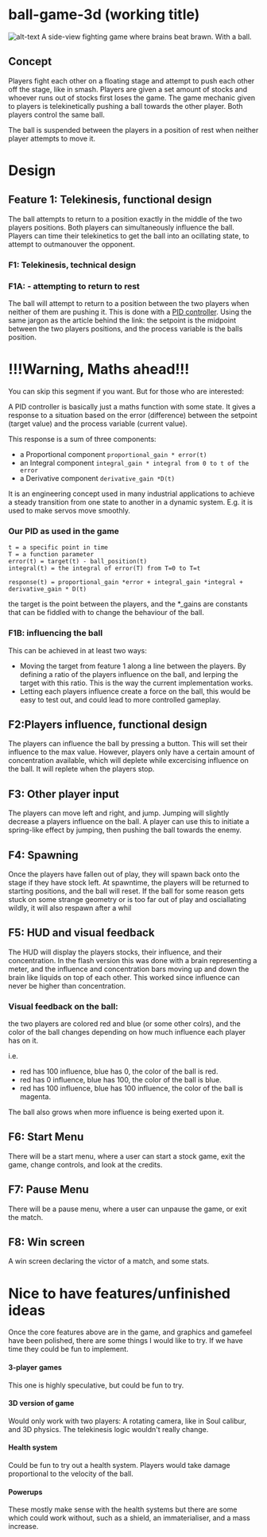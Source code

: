 # ball-game-3d (working title)

[character-concept]: https://i.imgur.com/pEul0Om.png "Character concept"

![alt-text][character-concept]
A side-view fighting game where brains beat brawn. With a ball.

## Concept

Players fight each other on a floating stage and attempt to push each other off the stage, like in smash. Players are given a set amount of stocks and whoever runs out of stocks first loses the game.
The game mechanic given to players is telekinetically pushing a ball towards the other player. Both players control the same ball.

The ball is suspended between the players in a position of rest when neither player attempts to move it. 

# Design

## Feature 1: Telekinesis, functional design
The ball attempts to return to a position exactly in the middle of the two players positions. Both players can simultaneously influence the ball. Players can time their telekinetics to get the ball into an ocillating state, to attempt to outmanouver the opponent.

### F1: Telekinesis, technical design
### F1A: - attempting to return to rest
The ball will attempt to return to a position  between the two players when neither of them are pushing it. This is done with a [PID controller](https://en.wikipedia.org/wiki/PID_controller). Using the same jargon as the article behind the link: the setpoint is the midpoint between the two players positions, and the process variable is the balls position.

# !!!Warning, Maths ahead!!!

You can skip this segment if you want. But for those who are interested:

A PID controller is basically just a maths function with some state. It gives a response to a situation based on the error (difference) between the setpoint (target value) and the process variable (current value).

This response is a sum of three components: 
 - a Proportional component `proportional_gain * error(t)` 
 - an Integral component    `integral_gain * integral from 0 to t of the error`
 - a Derivative component   `derivative_gain *D(t)`

It is an engineering concept used in many industrial applications to achieve a steady transition from one state to another in a dynamic system. E.g. it is used to make servos move smoothly.

### Our PID as used in the game
```
t = a specific point in time
T = a function parameter
error(t) = target(t) - ball_position(t)
integral(t) = the integral of error(T) from T=0 to T=t

response(t) = proportional_gain *error + integral_gain *integral + derivative_gain * D(t)
```
the target is the point between the players, and the *_gains are constants that can be fiddled with to change the behaviour of the ball.


### F1B: influencing the ball
This can be achieved in at least two ways:
 - Moving the target from feature 1 along a line between the players. By defining a ratio of the players influence on the ball, and lerping the target with this ratio. This is the way the current implementation works.
  - Letting each players influence create a force on the ball, this would be easy to test out, and could lead to more controlled gameplay.
  
## F2:Players influence, functional design
The players can influence the ball by pressing a button. This will set their influence to the max value. However, players only have a certain amount of concentration available, which will deplete while excercising influence on the ball. It will replete when the players stop. 

## F3: Other player input
The players can move left and right, and jump. Jumping will slightly decrease a players influence on the ball. A player can use this to initiate a spring-like effect by jumping, then pushing the ball towards the enemy.

## F4: Spawning
Once the players have fallen out of play, they will spawn back onto the stage if they have stock left.
At spawntime, the players will be returned to starting positions, and the ball will reset.
If the ball for some reason gets stuck on some strange geometry or is too far out of play and osciallating wildly, it will also respawn after a whil

## F5: HUD and visual feedback
The HUD will display the players stocks, their influence, and their concentration. In the flash version this was done with a brain representing a meter, and the influence and concentration bars moving up and down the brain like liquids on top of each other. This worked since influence can never be higher than concentration. 

### Visual feedback on the ball:

the two players are colored red and blue (or some other colrs), and the color of the ball changes depending on how much influence each player has on it.

i.e.
 - red has 100 influence, blue has 0, the color of the ball is red.
 - red has 0 influence, blue has 100, the color of the ball is blue.
 - red has 100 influence, blue has 100 influence, the color of the ball is magenta.

The ball also grows when more influence is being exerted upon it.

## F6: Start Menu
There will be a start menu, where a user can start a stock game, exit the game, change controls, and look at the credits.

## F7: Pause Menu
There will be a pause menu, where a user can unpause the game, or exit the match.

## F8: Win screen
A win screen declaring the victor of a match, and some stats.

# Nice to have features/unfinished ideas

Once the core features above are in the game, and graphics and gamefeel have been polished, there are some things I would like to try. If we have time they could be fun to implement.

#### 3-player games
This one is highly speculative, but could be fun to try.

#### 3D version of game
Would only work with two players: A rotating camera, like in Soul calibur, and 3D physics. The telekinesis logic wouldn't really change.

#### Health system
Could be fun to try out a health system. Players would take damage proportional to the velocity of the ball.

#### Powerups
These mostly make sense with the health systems but there are some which could work without, such as a shield, an immaterialiser, and a mass increase.
